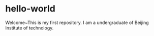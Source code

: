 # hello-world
Welcome~This is my first repository.
I am a undergraduate of Beijing Institute of technology.
